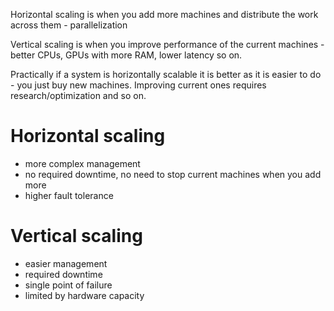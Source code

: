 Horizontal scaling is when you add more machines and distribute the work across them - parallelization

Vertical scaling is when you improve performance of the current machines - better CPUs, GPUs with more RAM, lower latency so on.

Practically if a system is horizontally scalable it is better as it is easier to do - you just buy new machines. Improving current ones requires research/optimization and so on.

# Horizontal scaling
- more complex management
- no required downtime, no need to stop current machines when you add more
- higher fault tolerance

# Vertical scaling
- easier management
- required downtime
- single point of failure
- limited by hardware capacity
